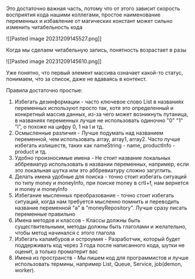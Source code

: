Это достаточно важная часть, потому что от этого зависит скорость восприятия кода нашими коллегами, простое наименование переменных и избавление от магических констант может сильно изменить читабельность кода

![[Pasted image 20231209145527.png]]

Когда мы сделаем читабельную запись, понятность возрастает в разы

![[Pasted image 20231209145610.png]]

Уже понятно, что первый элемент массива означает какой-то статус, понимаем, что за список, даже не вдаваясь в контекст.

Правила достаточно простые:
1. Избегать дезинформации - часто ключевое слово List в названиях переменных используют просто так, хотя это определенный и конкретный массив данных, из-за чего может возникнуть путаница, в названиях переменных лучше не использовать одиночно "0" "1" "l", о похоже на цифру 0, 1 на l и тд.
2. Осмысленные различия - Лучше подумать над названием переменной, чем использовать array, array1, array2. Часто лучше избегать излишеств, таких как nameString - name, productInfo - product и тд.
3. Удобно произносимые имена - Не стоит название локальных аббревиатур использовать в названии переменных, например, если это локальная шутка или это аббревиатуру сложно загуглить.
4. Делать имена удобные для поиска - точно стоит избегать ситуаций по типу money и moneyInfo, при поиске money в crtl+f, нам вернется и money и moneyInfo
5. Избегание мысленных преобразование - точно стоит избегать ситуаций, когда нам требуется мысленно помнить и переводить название переменной "a" в "moneyRepository". Лучше сразу писать переменные правильно
6. Имена методов и классов - Классы должны быть существительными, методы должны быть глаголами и желательно, чтобы метод начинался с этого глагола
7. Избегать каламбуров и остроумия - Разработчик, который будет поддерживать код через 3 года после написанного кода, шутки не оценит, а только проматерит вас
8. Имена из пространств - Мы пишем код для программистов и лучше использовать термины, например List, Queue, Service, job(demon, worker).